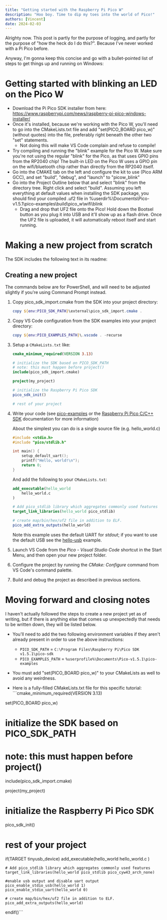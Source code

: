 ```yaml
---
title: "Getting started with the Raspberry Pi Pico W"
description: "Hoo boy. Time to dip my toes into the world of Pico!"
authors: [Vincent]
date: 2024-02-03
---
```


Alrighty now. This post is partly for the purpose of logging, and partly for the purpose of "how the heck do I do this?". Because I've never worked with a Pi Pico before.

Anyway, I'm gonna keep this concise and go with a bullet-pointed list of steps to get things up and running on Windows:

# Getting started with blinking an LED on the Pico W

* Download the Pi Pico SDK installer from here: https://www.raspberrypi.com/news/raspberry-pi-pico-windows-installer/
* Once it's installed, because we're working with the Pico W, you'll need to go into the CMakeLists.txt file and add "set(PICO_BOARD pico_w)" (without quotes) into the file, preferably right beneath the other two "set" statements. 
   * Not doing this will make VS Code complain and refuse to compile!
* Try compiling and running the "blink" example for the Pico W. Make sure you're not using the regular "blink" for the Pico, as that uses GPIO pins from the RP2040 chip! The built-in LED on the Pico W uses a GPIO pin on the wifi/bluetooth chip rather than directly from the RP2040 itself.
* Go into the CMAKE tab on the left and configure the kit to use (Pico ARM GCC), and set "build", "debug", and "launch" to "picow_blink"
* Go into the Project Outline below that and select "blink" from the directory tree. Right click and select "build". Assuming you left everything at default values when installing the SDK package, you should find your compiled .uf2 file in %userdir%\Documents\Pico-v1.5.1\pico-examples\build\pico_w\wifi\blink
   * Drag and drop that UF2 file onto the Pico! Hold down the Bootsel button as you plug it into USB and it'll show up as a flash drive. Once the UF2 file is uploaded, it will automatically reboot itself and start running.

# Making a new project from scratch

The SDK includes the following text in its readme:

## Creating a new project

The commands below are for PowerShell, and will need to be adjusted
slightly if you're using Command Prompt instead.

1.  Copy pico_sdk_import.cmake from the SDK into your project directory:

    ``` powershell
    copy ${env:PICO_SDK_PATH}\external\pico_sdk_import.cmake .
    ```

2.  Copy VS Code configuration from the SDK examples into your project
    directory:

    ``` powershell
    copy ${env:PICO_EXAMPLES_PATH}\.vscode . -recurse
    ```

3.  Setup a `CMakeLists.txt` like:

    ``` cmake
    cmake_minimum_required(VERSION 3.13)

    # initialize the SDK based on PICO_SDK_PATH
    # note: this must happen before project()
    include(pico_sdk_import.cmake)

    project(my_project)

    # initialize the Raspberry Pi Pico SDK
    pico_sdk_init()

    # rest of your project
    ```

4.  Write your code (see
    [pico-examples](https://github.com/raspberrypi/pico-examples) or the
    [Raspberry Pi Pico C/C++ SDK](https://rptl.io/pico-c-sdk)
    documentation for more information)

    About the simplest you can do is a single source file (e.g.
    hello_world.c)

    ``` c
    #include <stdio.h>
    #include "pico/stdlib.h"

    int main() {
        setup_default_uart();
        printf("Hello, world!\n");
        return 0;
    }
    ```

    And add the following to your `CMakeLists.txt`:

    ``` cmake
    add_executable(hello_world
        hello_world.c
    )

    # Add pico_stdlib library which aggregates commonly used features
    target_link_libraries(hello_world pico_stdlib)

    # create map/bin/hex/uf2 file in addition to ELF.
    pico_add_extra_outputs(hello_world)
    ```

    Note this example uses the default UART for *stdout*; if you want to
    use the default USB see the
    [hello-usb](https://github.com/raspberrypi/pico-examples/tree/master/hello_world/usb)
    example.

5.  Launch VS Code from the *Pico - Visual Studio Code* shortcut in the
    Start Menu, and then open your new project folder.

6.  Configure the project by running the *CMake: Configure* command from
    VS Code's command palette.

7.  Build and debug the project as described in previous sections.

# Moving forward and closing notes

I haven't actually followed the steps to create a new project yet as of writing, but if there is anything else that comes up unexpectedly that needs to be written down, they will be listed below. 

* You'll need to add the two following environment variables if they aren't already present in order to use the above instructions:
   * ``PICO_SDK_PATH`` = ``C:\Program Files\Raspberry Pi\Pico SDK v1.5.1\pico-sdk``
   * ``PICO_EXAMPLES_PATH`` = ``%userprofile%\Documents\Pico-v1.5.1\pico-examples``

* You must add "set(PICO_BOARD pico_w)" to your CMakeLists as well to avoid any weirdness.
* Here is a fully-filled CMakeLists.txt file for this specific tutorial: ```cmake_minimum_required(VERSION 3.13)

set(PICO_BOARD pico_w)
# initialize the SDK based on PICO_SDK_PATH
# note: this must happen before project()
include(pico_sdk_import.cmake)

project(my_project)

# initialize the Raspberry Pi Pico SDK
pico_sdk_init()

# rest of your project
if(TARGET tinyusb_device)
    add_executable(hello_world
        hello_world.c
    )

    # Add pico_stdlib library which aggregates commonly used features
    target_link_libraries(hello_world pico_stdlib pico_cyw43_arch_none)

    #enable usb output and disable uart output
    pico_enable_stdio_usb(hello_world 1)
    pico_enable_stdio_uart(hello_world 0)

    # create map/bin/hex/uf2 file in addition to ELF.
    pico_add_extra_outputs(hello_world)

endif()```
